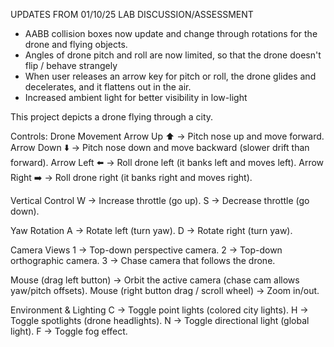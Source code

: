 UPDATES FROM 01/10/25 LAB DISCUSSION/ASSESSMENT
- AABB collision boxes now update and change through rotations for the drone and flying objects.
- Angles of drone pitch and roll are now limited, so that the drone doesn't flip / behave strangely
- When user releases an arrow key for pitch or roll, the drone glides and decelerates, and it flattens out in the air.
- Increased ambient light for better visibility in low-light

This project depicts a drone flying through a city.

Controls:
Drone Movement
Arrow Up ⬆️ → Pitch nose up and move forward.
Arrow Down ⬇️ → Pitch nose down and move backward (slower drift than forward).
Arrow Left ⬅️ → Roll drone left (it banks left and moves left).
Arrow Right ➡️ → Roll drone right (it banks right and moves right).

Vertical Control
W → Increase throttle (go up).
S → Decrease throttle (go down).

Yaw Rotation
A → Rotate left (turn yaw).
D → Rotate right (turn yaw).

Camera Views
1 → Top-down perspective camera.
2 → Top-down orthographic camera.
3 → Chase camera that follows the drone.

Mouse (drag left button) → Orbit the active camera (chase cam allows yaw/pitch offsets).
Mouse (right button drag / scroll wheel) → Zoom in/out.

Environment & Lighting
C → Toggle point lights (colored city lights).
H → Toggle spotlights (drone headlights).
N → Toggle directional light (global light).
F → Toggle fog effect.
